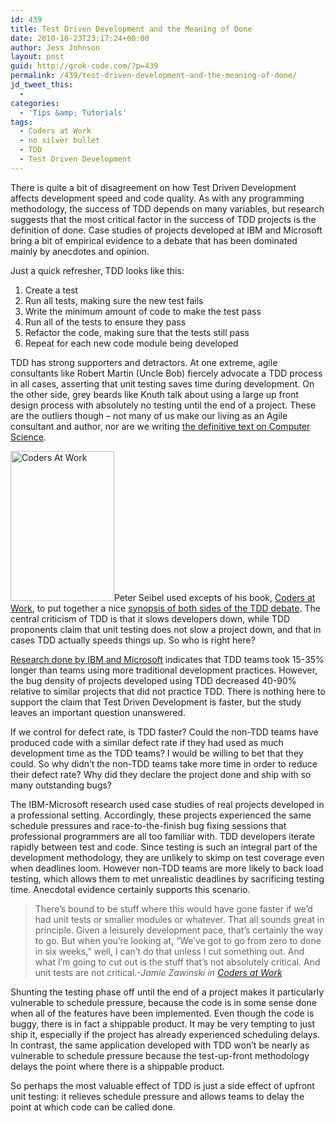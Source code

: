 ```yaml
---
id: 439
title: Test Driven Development and the Meaning of Done
date: 2010-10-23T23:17:24+00:00
author: Jess Johnson
layout: post
guid: http://grok-code.com/?p=439
permalink: /439/test-driven-development-and-the-meaning-of-done/
jd_tweet_this:
  - 
categories:
  - 'Tips &amp; Tutorials'
tags:
  - Coders at Work
  - no silver bullet
  - TDD
  - Test Driven Development
---
```

There is quite a bit of disagreement on how Test Driven Development affects development speed and code quality. As with any programming methodology, the success of TDD depends on many variables, but research suggests that the most critical factor in the success of TDD projects is the definition of done. Case studies of projects developed at IBM and Microsoft bring a bit of empirical evidence to a debate that has been dominated mainly by anecdotes and opinion.<!--more-->

Just a quick refresher, TDD looks like this:

  1. Create a test
  2. Run all tests, making sure the new test fails
  3. Write the minimum amount of code to make the test pass
  4. Run all of the tests to ensure they pass
  5. Refactor the code, making sure that the tests still pass
  6. Repeat for each new code module being developed

TDD has strong supporters and detractors. At one extreme, agile consultants like Robert Martin (Uncle Bob) fiercely advocate a TDD process in all cases, asserting that unit testing saves time during development. On the other side, grey beards like Knuth talk about using a large up front design process with absolutely no testing until the end of a project. These are the outliers though &#8211; not many of us make our living as an Agile consultant and author, nor are we writing [the definitive text on Computer Science](http://grokcode.com/484/knuths-taocp-vol-4a-now-available-for-preorder/).

[<img class="alignleft size-full wp-image-451" title="Coders At Work" src="{{ site.baseimgurl }}codersatwork1.jpg" alt="Coders At Work" width="166" height="240" />](http://www.amazon.com/gp/product/1430219483?ie=UTF8&tag=grok-20&linkCode=as2&camp=1789&creative=390957&creativeASIN=1430219483 "Coders At Work")Peter Seibel used excepts of his book, [Coders at Work](http://www.amazon.com/gp/product/1430219483?ie=UTF8&tag=grok-20&linkCode=as2&camp=1789&creative=390957&creativeASIN=1430219483 "Coders At Work"), to put together a nice [synopsis of both sides of the TDD debate](http://gigamonkeys.com/blog/2009/10/05/coders-unit-testing.html). The central criticism of TDD is that it slows developers down, while TDD proponents claim that unit testing does not slow a project down, and that in cases TDD actually speeds things up. So who is right here?

[Research done by IBM and Microsoft](http://research.microsoft.com/en-us/projects/esm/nagappan_tdd.pdf "TDD Research") indicates that TDD teams took 15-35% longer than teams using more traditional development practices. However, the bug density of projects developed using TDD decreased 40-90% relative to similar projects that did not practice TDD. There is nothing here to support the claim that Test Driven Development is faster, but the study leaves an important question unanswered.

If we control for defect rate, is TDD faster? Could the non-TDD teams have produced code with a similar defect rate if they had used as much development time as the TDD teams? I would be willing to bet that they could. So why didn&#8217;t the non-TDD teams take more time in order to reduce their defect rate? Why did they declare the project done and ship with so many outstanding bugs?

The IBM-Microsoft research used case studies of real projects developed in a professional setting. Accordingly, these projects experienced the same schedule pressures and race-to-the-finish bug fixing sessions that professional programmers are all too familiar with. TDD developers iterate rapidly between test and code. Since testing is such an integral part of the development methodology, they are unlikely to skimp on test coverage even when deadlines loom. However non-TDD teams are more likely to back load testing, which allows them to met unrealistic deadlines by sacrificing testing time. Anecdotal evidence certainly supports this scenario.

> There’s bound to be stuff where this would have gone faster if we’d had unit tests or smaller modules or whatever. That all sounds great in principle. Given a leisurely development pace, that’s certainly the way to go. But when you’re looking at, “We’ve got to go from zero to done in six weeks,” well, I can’t do that unless I cut something out. And what I’m going to cut out is the stuff that’s not absolutely critical. And unit tests are not critical.<cite>-Jamie Zawinski in <a href="http://www.amazon.com/gp/product/1430219483?ie=UTF8&tag=grok-20&linkCode=as2&camp=1789&creative=390957&creativeASIN=1430219483">Coders at Work</a></cite>

Shunting the testing phase off until the end of a project makes it particularly vulnerable to schedule pressure, because the code is in some sense done when all of the features have been implemented. Even though the code is buggy, there is in fact a shippable product. It may be very tempting to just ship it, especially if the project has already experienced scheduling delays. In contrast, the same application developed with TDD won&#8217;t be nearly as vulnerable to schedule pressure because the test-up-front methodology delays the point where there is a shippable product.

So perhaps the most valuable effect of TDD is just a side effect of upfront unit testing: it relieves schedule pressure and allows teams to delay the point at which code can be called done.
